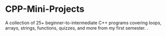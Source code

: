 # CPP-Mini-Projects
A collection of 25+ beginner-to-intermediate C++ programs covering loops, arrays, strings, functions, quizzes, and more from my first semester. .
